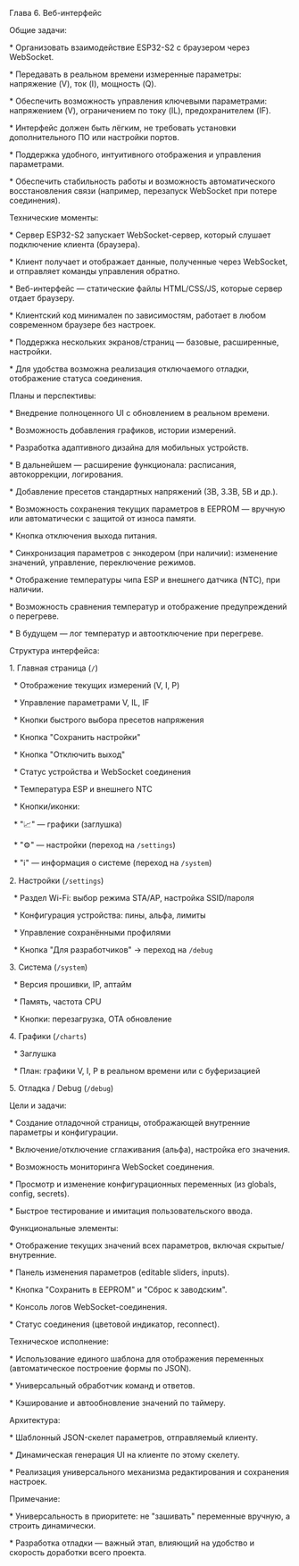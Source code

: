 Глава 6. Веб-интерфейс



Общие задачи:



\* Организовать взаимодействие ESP32-S2 с браузером через WebSocket.

\* Передавать в реальном времени измеренные параметры: напряжение (V), ток (I), мощность (Q).

\* Обеспечить возможность управления ключевыми параметрами: напряжением (V), ограничением по току (IL), предохранителем (IF).

\* Интерфейс должен быть лёгким, не требовать установки дополнительного ПО или настройки портов.

\* Поддержка удобного, интуитивного отображения и управления параметрами.

\* Обеспечить стабильность работы и возможность автоматического восстановления связи (например, перезапуск WebSocket при потере соединения).



Технические моменты:



\* Сервер ESP32-S2 запускает WebSocket-сервер, который слушает подключение клиента (браузера).

\* Клиент получает и отображает данные, полученные через WebSocket, и отправляет команды управления обратно.

\* Веб-интерфейс — статические файлы HTML/CSS/JS, которые сервер отдает браузеру.

\* Клиентский код минимален по зависимостям, работает в любом современном браузере без настроек.

\* Поддержка нескольких экранов/страниц — базовые, расширенные, настройки.

\* Для удобства возможна реализация отключаемого отладки, отображение статуса соединения.



Планы и перспективы:



\* Внедрение полноценного UI с обновлением в реальном времени.

\* Возможность добавления графиков, истории измерений.

\* Разработка адаптивного дизайна для мобильных устройств.

\* В дальнейшем — расширение функционала: расписания, автокоррекции, логирования.

\* Добавление пресетов стандартных напряжений (3В, 3.3В, 5В и др.).

\* Возможность сохранения текущих параметров в EEPROM — вручную или автоматически с защитой от износа памяти.

\* Кнопка отключения выхода питания.

\* Синхронизация параметров с энкодером (при наличии): изменение значений, управление, переключение режимов.

\* Отображение температуры чипа ESP и внешнего датчика (NTC), при наличии.

\* Возможность сравнения температур и отображение предупреждений о перегреве.

\* В будущем — лог температур и автоотключение при перегреве.



Структура интерфейса:



1\. Главная страница (`/`)



&nbsp;  \* Отображение текущих измерений (V, I, P)

&nbsp;  \* Управление параметрами V, IL, IF

&nbsp;  \* Кнопки быстрого выбора пресетов напряжения

&nbsp;  \* Кнопка "Сохранить настройки"

&nbsp;  \* Кнопка "Отключить выход"

&nbsp;  \* Статус устройства и WebSocket соединения

&nbsp;  \* Температура ESP и внешнего NTC

&nbsp;  \* Кнопки/иконки:



&nbsp;    \* "📈" — графики (заглушка)

&nbsp;    \* "⚙️" — настройки (переход на `/settings`)

&nbsp;    \* "ℹ️" — информация о системе (переход на `/system`)



2\. Настройки (`/settings`)



&nbsp;  \* Раздел Wi-Fi: выбор режима STA/AP, настройка SSID/пароля

&nbsp;  \* Конфигурация устройства: пины, альфа, лимиты

&nbsp;  \* Управление сохранёнными профилями

&nbsp;  \* Кнопка "Для разработчиков" → переход на `/debug`



3\. Система (`/system`)



&nbsp;  \* Версия прошивки, IP, аптайм

&nbsp;  \* Память, частота CPU

&nbsp;  \* Кнопки: перезагрузка, OTA обновление



4\. Графики (`/charts`)



&nbsp;  \* Заглушка

&nbsp;  \* План: графики V, I, P в реальном времени или с буферизацией



5\. Отладка / Debug (`/debug`)



Цели и задачи:



\* Создание отладочной страницы, отображающей внутренние параметры и конфигурации.

\* Включение/отключение сглаживания (альфа), настройка его значения.

\* Возможность мониторинга WebSocket соединения.

\* Просмотр и изменение конфигурационных переменных (из globals, config, secrets).

\* Быстрое тестирование и имитация пользовательского ввода.



Функциональные элементы:



\* Отображение текущих значений всех параметров, включая скрытые/внутренние.

\* Панель изменения параметров (editable sliders, inputs).

\* Кнопка "Сохранить в EEPROM" и "Сброс к заводским".

\* Консоль логов WebSocket-соединения.

\* Статус соединения (цветовой индикатор, reconnect).



Техническое исполнение:



\* Использование единого шаблона для отображения переменных (автоматическое построение формы по JSON).

\* Универсальный обработчик команд и ответов.

\* Кэширование и автообновление значений по таймеру.



Архитектура:



\* Шаблонный JSON-скелет параметров, отправляемый клиенту.

\* Динамическая генерация UI на клиенте по этому скелету.

\* Реализация универсального механизма редактирования и сохранения настроек.



Примечание:



\* Универсальность в приоритете: не "зашивать" переменные вручную, а строить динамически.

\* Разработка отладки — важный этап, влияющий на удобство и скорость доработки всего проекта.



